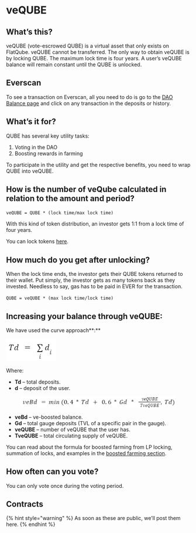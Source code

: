 # veQUBE

## What’s this?

veQUBE (vote-escrowed QUBE) is a virtual asset that only exists on FlatQube. veQUBE cannot be transferred. The only way to obtain veQUBE is by locking QUBE. The maximum lock time is four years. A user’s veQUBE balance will remain constant until the QUBE is unlocked.

## Everscan

To see a transaction on Everscan, all you need to do is go to the [DAO Balance page](../interface/dao-balance.md) and click on any transaction in the deposits or history.

## What’s it for?

QUBE has several key utility tasks:&#x20;

1. Voting in the DAO&#x20;
2. Boosting rewards in farming

To participate in the utility and get the respective benefits, you need to wrap QUBE into veQUBE.

## How is the number of veQube calculated in relation to the amount and period?

`veQUBE = QUBE * (lock time/max lock time)`

With this kind of token distribution, an investor gets 1:1 from a lock time of four years.

You can lock tokens [here](https://app.flatqube.io/dao/balance).

## How much do you get after unlocking?

When the lock time ends, the investor gets their QUBE tokens returned to their wallet. Put simply, the investor gets as many tokens back as they invested. Needless to say, gas has to be paid in EVER for the transaction.

`QUBE = veQUBE * (max lock time/lock time)`

## **Increasing your balance through veQUBE:**

We have used the curve approach**:**

****<img src="../../../.gitbook/assets/image (17) (1).png" alt="" data-size="original">****

Where:

* **Td** – total deposits.&#x20;
* **d** – deposit of the user.

<figure><img src="../../../.gitbook/assets/image (1) (1).png" alt=""><figcaption></figcaption></figure>

* **veBd** – ve-boosted balance.
* **Gd** – total gauge deposits (TVL of a specific pair in the gauge).
* **veQUBE** – number of veQUBE that the user has.
* **TveQUBE** – total circulating supply of veQUBE.

You can read about the formula for boosted farming from LP locking, summation of locks, and examples in the [boosted farming section](boosted-farming.md).

## How often can you vote?

You can only vote once during the voting period.

## Contracts

{% hint style="warning" %}
As soon as these are public, we’ll post them here.
{% endhint %}
